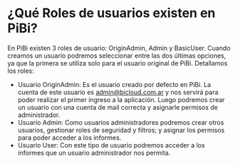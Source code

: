 # ¿Qué Roles de usuarios existen en PiBi? 
En PiBi existen 3 roles de usuario: OriginAdmin, Admin y BasicUser. Cuando creamos un usuario podremos seleccionar entre las dos últimas opciones, ya que la primera se utiliza solo para el usuario original de PiBi. Detallamos los roles: 
- Usuario OriginAdmin: Es el usuario creado por defecto en PiBi. La cuenta de este usuario es admin@bicloud.com.ar y nos servirá para poder realizar el primer ingreso a la aplicación. Luego podremos crear un usuario con una cuenta de mail correcta y asignarle permisos de administrador. 
- Usuario Admin: Como usuarios administradores podremos crear otros usuarios, gestionar roles de seguridad y filtros; y asignar los permisos para poder acceder a los informes.  
- Usuario User: Con este tipo de usuario podremos acceder a los informes que un usuario administrador nos permita. 

 

 

 